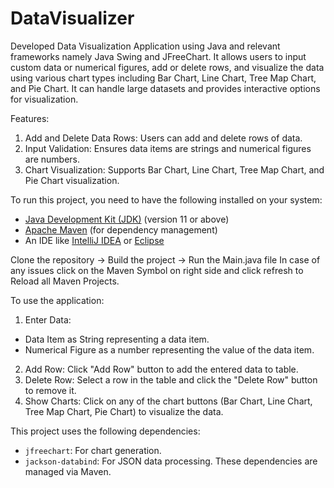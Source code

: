 # DataVisualizer
Developed Data Visualization Application using Java and relevant frameworks namely Java Swing and JFreeChart. It allows users to input custom data or numerical figures, add or delete rows, and visualize the data using various chart types including Bar Chart, Line Chart, Tree Map Chart, and Pie Chart. It can handle large datasets and provides interactive options for visualization.

Features: <br/>
1. Add and Delete Data Rows: Users can add and delete rows of data.
2. Input Validation: Ensures data items are strings and numerical figures are numbers.
3. Chart Visualization: Supports Bar Chart, Line Chart, Tree Map Chart, and Pie Chart visualization.

To run this project, you need to have the following installed on your system: <br/>
- [Java Development Kit (JDK)](https://www.oracle.com/java/technologies/javase-jdk11-downloads.html) (version 11 or above)
- [Apache Maven](https://maven.apache.org/download.cgi) (for dependency management)
- An IDE like [IntelliJ IDEA](https://www.jetbrains.com/idea/) or [Eclipse](https://www.eclipse.org/downloads/)

Clone the repository -> Build the project -> Run the Main.java file
In case of any issues click on the Maven Symbol on right side and click refresh to Reload all Maven Projects.

To use the application: <br/>
1. Enter Data: 
- Data Item as String representing a data item.
- Numerical Figure as a number representing the value of the data item.
2. Add Row: Click "Add Row" button to add the entered data to table.
3. Delete Row: Select a row in the table and click the "Delete Row" button to remove it.
4. Show Charts: Click on any of the chart buttons (Bar Chart, Line Chart, Tree Map Chart, Pie Chart) to visualize the data.

This project uses the following dependencies: <br/>
- `jfreechart`: For chart generation.
- `jackson-databind`: For JSON data processing.
These dependencies are managed via Maven.

